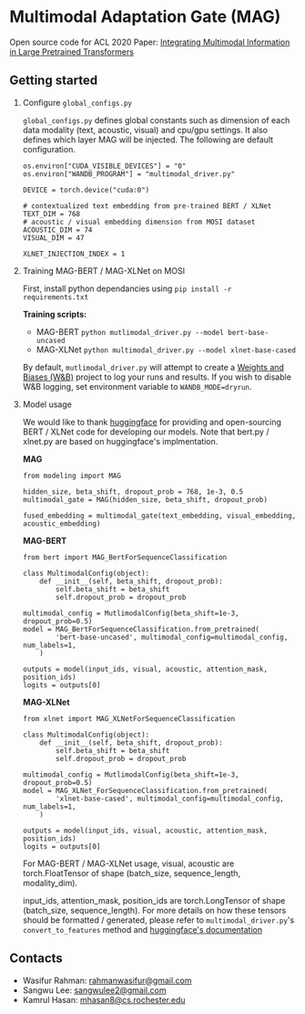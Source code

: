 # Multimodal Adaptation Gate (MAG)

Open source code for ACL 2020 Paper: [Integrating Multimodal Information in Large Pretrained Transformers](https://www.aclweb.org/anthology/2020.acl-main.214.pdf)

## Getting started

1. Configure `global_configs.py`

    `global_configs.py` defines global constants such as dimension of each data modality (text, acoustic, visual) and cpu/gpu settings. It also defines which layer MAG will be injected. The following are default configuration.

    ```
    os.environ["CUDA_VISIBLE_DEVICES"] = "0"
    os.environ["WANDB_PROGRAM"] = "multimodal_driver.py"

    DEVICE = torch.device("cuda:0")

    # contextualized text embedding from pre-trained BERT / XLNet
    TEXT_DIM = 768
    # acoustic / visual embedding dimension from MOSI dataset
    ACOUSTIC_DIM = 74
    VISUAL_DIM = 47

    XLNET_INJECTION_INDEX = 1
    ``` 

2. Training MAG-BERT / MAG-XLNet on MOSI

    First, install python dependancies using ```pip install -r requirements.txt```

    **Training scripts:**

    - MAG-BERT ```python mutlimodal_driver.py --model bert-base-uncased```
    - MAG-XLNet ```python multimodal_driver.py --model xlnet-base-cased```

    By default, ```mutlimodal_driver.py``` will attempt to create a [Weights and Biases (W&B)](https://www.wandb.com/) project to log your runs and results. If you wish to disable W&B logging, set environment variable to ```WANDB_MODE=dryrun```.

3. Model usage

    We would like to thank [huggingface](https://huggingface.co/) for providing and open-sourcing BERT / XLNet code for developing our models. Note that bert.py / xlnet.py are based on huggingface's implmentation.

    **MAG**
    ```
    from modeling import MAG

    hidden_size, beta_shift, dropout_prob = 768, 1e-3, 0.5
    multimodal_gate = MAG(hidden_size, beta_shift, dropout_prob)

    fused_embedding = multimodal_gate(text_embedding, visual_embedding, acoustic_embedding)
    ```

    **MAG-BERT**
    ```
    from bert import MAG_BertForSequenceClassification

    class MultimodalConfig(object):
        def __init__(self, beta_shift, dropout_prob):
            self.beta_shift = beta_shift
            self.dropout_prob = dropout_prob

    multimodal_config = MutlimodalConfig(beta_shift=1e-3, dropout_prob=0.5)
    model = MAG_BertForSequenceClassification.from_pretrained(
            'bert-base-uncased', multimodal_config=multimodal_config, num_labels=1,
        )
    
    outputs = model(input_ids, visual, acoustic, attention_mask, position_ids)
    logits = outputs[0]
    ```

    **MAG-XLNet**
    ```
    from xlnet import MAG_XLNetForSequenceClassification

    class MultimodalConfig(object):
        def __init__(self, beta_shift, dropout_prob):
            self.beta_shift = beta_shift
            self.dropout_prob = dropout_prob

    multimodal_config = MutlimodalConfig(beta_shift=1e-3, dropout_prob=0.5)
    model = MAG_XLNet_ForSequenceClassification.from_pretrained(
            'xlnet-base-cased', multimodal_config=multimodal_config, num_labels=1,
        )
    
    outputs = model(input_ids, visual, acoustic, attention_mask, position_ids)
    logits = outputs[0]
    ```

    For MAG-BERT / MAG-XLNet usage, visual, acoustic are torch.FloatTensor of shape (batch_size, sequence_length, modality_dim).

    input_ids, attention_mask, position_ids are torch.LongTensor of shape (batch_size, sequence_length). For more details on how these tensors should be formatted / generated, please refer to ```multimodal_driver.py```'s ```convert_to_features``` method and [huggingface's documentation](https://huggingface.co/transformers/preprocessing.html)

## Contacts
- Wasifur Rahman: rahmanwasifur@gmail.com
- Sangwu Lee: sangwulee2@gmail.com
- Kamrul Hasan: mhasan8@cs.rochester.edu
